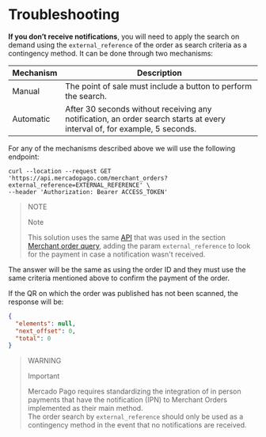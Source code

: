 # Troubleshooting

**If you don’t receive notifications**, you will need to apply the search on demand using the `external_reference` of the order as search criteria as a contingency method. It can be done through two mechanisms:

|Mechanism|Description|
|---|---|
|Manual|The point of sale must include a button to perform the search.|
|Automatic|After 30 seconds without receiving any notification, an order search starts at every interval of, for example, 5 seconds.|

For any of the mechanisms described above we will use the following endpoint:

```curl
curl --location --request GET 'https://api.mercadopago.com/merchant_orders?external_reference=EXTERNAL_REFERENCE' \
--header 'Authorization: Bearer ACCESS_TOKEN'
```

> NOTE
>
> Note
>
> This solution uses the same [API](https://www.mercadopago[FAKER][URL][DOMAIN]/developers/en/reference/merchant_orders/_merchant_orders_id/get) that was used in the section [Merchant order query](https://www.mercadopago[FAKER][URL][DOMAIN]/developers/es/guides/notifications/ipn/inperson-order-query), adding the param `external_reference` to look for the payment in case a notification wasn't received.

The answer will be the same as using the order ID and they must use the same criteria mentioned above to confirm the payment of the order.

If the QR on which the order was published has not been scanned, the response will be:

```json
{
  "elements": null,
  "next_offset": 0,
  "total": 0
}
```

> WARNING
>
> Important
>
> Mercado Pago requires standardizing the integration of in person payments that have the notification (IPN) to Merchant Orders implemented as their main method.
> <br>
> The order search by `external_reference` should only be used as a contingency method in the event that no notifications are received.


